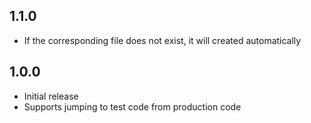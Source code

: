 ## 1.1.0
* If the corresponding file does not exist, it will created automatically

## 1.0.0
* Initial release
* Supports jumping to test code from production code
